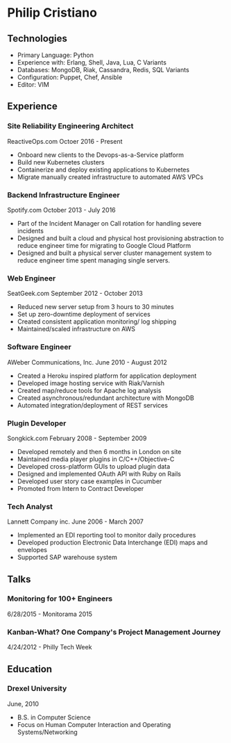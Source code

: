 # Philip Cristiano

## Technologies

* Primary Language: Python
* Experience with: Erlang, Shell, Java, Lua, C Variants
* Databases: MongoDB, Riak, Cassandra, Redis, SQL Variants
* Configuration: Puppet, Chef, Ansible
* Editor: VIM

## Experience

### Site Reliability Engineering Architect
ReactiveOps.com
Octoer 2016 - Present

* Onboard new clients to the Devops-as-a-Service platform
* Build new Kubernetes clusters
* Containerize and deploy existing applications to Kubernetes
* Migrate manually created infrastructure to automated AWS VPCs

### Backend Infrastructure Engineer
Spotify.com
October 2013 - July 2016

* Part of the Incident Manager on Call rotation for handling severe incidents
* Designed and built a cloud and physical host provisioning abstraction to
  reduce engineer time for migrating to Google Cloud Platform
* Designed and built a physical server cluster management system to reduce
  engineer time spent managing single servers.


### Web Engineer
SeatGeek.com
September 2012 - October 2013

* Reduced new server setup from 3 hours to 30 minutes
* Set up zero-downtime deployment of services
* Created consistent application monitoring/ log shipping
* Maintained/scaled infrastructure on AWS

### Software Engineer
AWeber Communications, Inc.
June 2010 - August 2012

* Created a Heroku inspired platform for application deployment
* Developed image hosting service with Riak/Varnish
* Created map/reduce tools for Apache log analysis
* Created asynchronous/redundant architecture with MongoDB
* Automated integration/deployment of REST services


### Plugin Developer
Songkick.com February 2008 - September 2009

* Developed remotely and then 6 months in London on site
* Maintained media player plugins in C/C++/Objective-C
* Developed cross-platform GUIs to upload plugin data
* Designed and implemented OAuth API with Ruby on Rails
* Developed user story case examples in Cucumber
* Promoted from Intern to Contract Developer


### Tech Analyst
Lannett Company inc.
June 2006 - March 2007

* Implemented an EDI reporting tool to monitor daily procedures
* Developed production Electronic Data Interchange (EDI) maps and envelopes
* Supported SAP warehouse system

## Talks

### Monitoring for 100+ Engineers
6/28/2015 - Monitorama 2015

### Kanban-What? One Company's Project Management Journey
4/24/2012 - Philly Tech Week

## Education

### Drexel University
June, 2010

* B.S. in Computer Science
* Focus on Human Computer Interaction and Operating Systems/Networking
